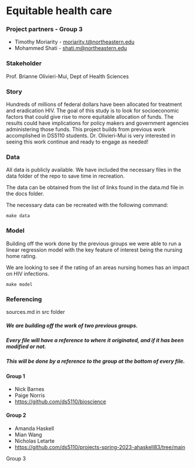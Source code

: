 # Equitable health care

### Project partners - Group 3

* Timothy Moriarity - moriarity.t@northeastern.edu
* Mohammed Shati - shati.m@northeastern.edu


### Stakeholder

Prof. Brianne Olivieri-Mui, Dept of Health Sciences

### Story

Hundreds of millions of federal dollars have been allocated for treatment and eradication HIV. The goal of this study is to look for socioeconomic factors that could give rise to more equitable allocation of funds. The results could have implications for policy makers and government agencies administering those funds. This project builds from previous work accomplished in DS5110 students. Dr. Olivieri-Mui is very interested in seeing this work continue and ready to engage as needed!


### Data

All data is publicly available. We have included the necessary files in the data folder of the repo to save time in recreation.

The data can be obtained from the list of links found in the data.md file in the docs folder.

The necessary data can be recreated with the following command:

```
make data
```

### Model

Building off the work done by the previous groups we were able to run a linear regression model with the key feature of interest being the nursing home rating.

We are looking to see if the rating of an areas nursing homes has an impact on HIV infections.
```
make model
```


### Referencing

sources.md in src folder

##### We are building off the work of two previous groups.

##### Every file will have a reference to where it originated, and if it has been modified or not. 
##### This will be done by a reference to the group at the bottom of every file.

#### Group 1
* Nick Barnes
* Paige Norris
* https://github.com/ds5110/bioscience

#### Group 2 
* Amanda Haskell
* Mian Wang
* Nicholas Letarte
* https://github.com/ds5110/projects-spring-2023-ahaskell83/tree/main


Group 3